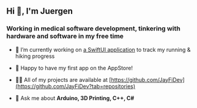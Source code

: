 ## Hi 👋, I'm Juergen 
### Working in medical software development, tinkering with hardware and software in my free time</h3>


- 🔭 I’m currently working on [a SwiftUI application](www.yearlygoal.link) to track my running & hiking progress

- 🌱 Happy to have my first app on the AppStore! 

- 👨‍💻 All of my projects are available at [https://github.com/JayFiDev](https://github.com/JayFiDev?tab=repositories)

- 💬 Ask me about **Arduino, 3D Printing, C++, C#**



